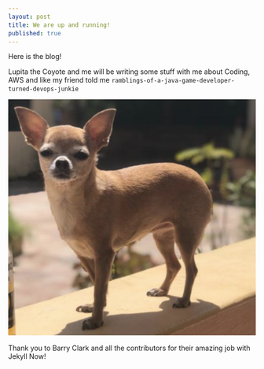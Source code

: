 ```yaml
---
layout: post
title: We are up and running!
published: true
---
```


Here is the blog!

Lupita the Coyote and me will be writing some stuff with me about Coding, AWS and like my friend told me `ramblings-of-a-java-game-developer-turned-devops-junkie`

![image](/images/picture-lupita.png)

Thank you to Barry Clark and all the contributors for their amazing job with Jekyll Now!
